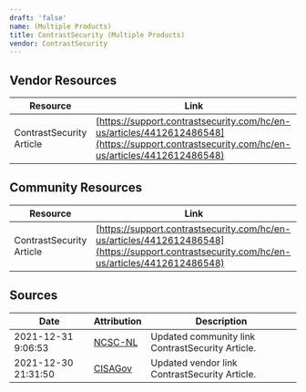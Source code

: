 ```yaml
---
draft: 'false'
name: (Multiple Products)
title: ContrastSecurity (Multiple Products)
vendor: ContrastSecurity
---
```


## Vendor Resources
| Resource | Link |
| --- | --- |
| ContrastSecurity Article | [https://support.contrastsecurity.com/hc/en-us/articles/4412612486548](https://support.contrastsecurity.com/hc/en-us/articles/4412612486548) |

## Community Resources
| Resource | Link |
| --- | --- |
| ContrastSecurity Article | [https://support.contrastsecurity.com/hc/en-us/articles/4412612486548](https://support.contrastsecurity.com/hc/en-us/articles/4412612486548) |


## Sources
| Date | Attribution | Description |
| --- | --- | --- |
| 2021-12-31 9:06:53 | [NCSC-NL](https://github.com/NCSC-NL/log4shell/blob/main/software/README.md) | Updated community link ContrastSecurity Article.  |
| 2021-12-30 21:31:50 | [CISAGov](https://raw.githubusercontent.com/cisagov/log4j-affected-db/develop/README.md) | Updated vendor link ContrastSecurity Article.  |
